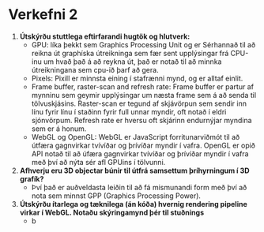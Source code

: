 # Verkefni 2

1. **Útskýrðu stuttlega eftirfarandi hugtök og hlutverk:**
   * GPU: líka þekkt sem Graphics Processing Unit og er Sérhannað til að reikna út graphíska útreikninga sem fær sent upplýsingar frá CPU-inu um hvað það á að reykna út, það er notað til að minnka útreikningana sem cpu-ið þarf að gera.
   * Pixels: Pixill er minnsta eining í stafrænni mynd, og er alltaf einlit.
   * Frame buffer, raster-scan and refresh rate: Frame buffer er partur af mynninu sem geymir upplýsingar um næsta frame sem á að senda til tölvuskjásins. Raster-scan er tegund af skjávörpun sem sendir inn línu fyrir línu í staðinn fyrir full unnar myndir, oft notað í eldri sjónvörpum. Refresh rate er hversu oft skjárinn endurnýjar myndina sem er á honum.
   * WebGL og OpenGL: WebGL er JavaScript forritunarviðmót til að útfæra gagnvirkar tvívíðar og þrívíðar myndir í vafra. OpenGL er opið API notað til að úfæra gagnvirkar tvívíðar og þrívíðar myndir í vafra með því að nýta sér afl GPUins í tölvunni.
2. **Afhverju eru 3D objectar búnir til útfrá samsettum þríhyrningum í 3D grafík?**
   * Því það er auðveldasta leiðin til að fá mismunandi form með því að nota sem minnst GPP (Graphics Processing Power).
3. **Útskýrðu ítarlega og tæknilega (án kóða) hvernig rendering pipeline virkar í WebGL.
Notaðu skýringamynd þér til stuðnings**
   * b
